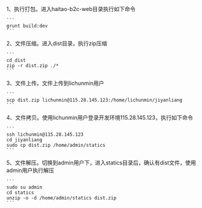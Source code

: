 1、执行打包。进入haitao-b2c-web目录执行如下命令

    ```
    grunt build:dev
    ```
    
2、文件压缩。进入dist目录，执行zip压缩

    ```
    cd dist
    zip -r dist.zip ./*
    ```
    
3、文件上传。文件上传到lichunmin用户

    ```
    scp dist.zip lichunmin@115.28.145.123:/home/lichunmin/jiyanliang
    ```
    
4、文件拷贝。使用lichunmin用户登录开发环境115.28.145.123，执行如下命令

    ```
    ssh lichunmin@115.28.145.123 
    cd jiyanliang
    sudo cp dist.zip /home/admin/statics
    ```
    
5、文件解压。切换到admin用户下，进入statics目录后，确认有dist文件，使用admin用户执行解压

    ```
    sudo su admin
    cd statics
    unzip -o -d /home/admin/statics dist.zip
    ```
    

